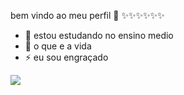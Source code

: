 bem vindo ao meu perfil 🖤 ✨✨✨✨✨✨



- 🌱 estou estudando no ensino medio 
- 💬 o que e a vida
- ⚡ eu sou engraçado
  
![](https://media.tenor.com/TQ1BS7DXaIoAAAAi/rengoku.gi)
